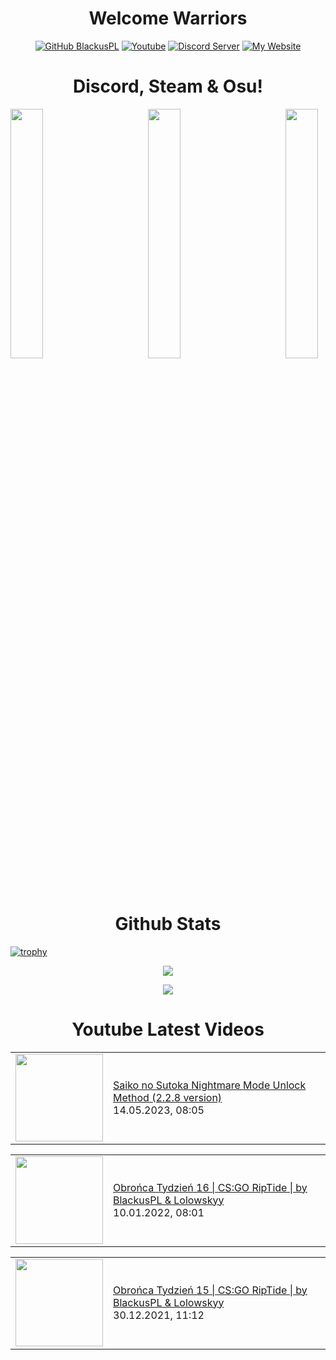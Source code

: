 <h1 align="center">Welcome Warriors</h1> 
<div align="center">

[![GitHub BlackusPL](https://img.shields.io/github/followers/BlackusPL?color=26a0da&label=GitHub&style=for-the-badge&logo=github)](https://github.com/BlackusPL)
[![Youtube](https://img.shields.io/badge/Youtube-BlackusPL-26a0da?style=for-the-badge&logo=youtube)](https://youtube.com/c/BlackusPL)
[![Discord Server](https://img.shields.io/badge/Discord-Server-26a0da?style=for-the-badge&logo=Discord)](https://discord.link/WarriorsFrontline)
[![My Website](https://img.shields.io/badge/My%20Website-Here-26a0da?style=for-the-badge&logo=https://blackuspl.github.io/BDPlugins/icon.png)](https://blackuspl.github.io/)
</div>
<!--
<h2 align="center">BlackusPL</h2>
<p align="center">
<a href="https://chino.is-a.dev/chino"><img src="https://pl.gravatar.com/userimage/159941231/0392720c4e350171398bd10766d32593.png?size=4096" width="50%" /></a></p>
-->
<h1 align="center">Discord, Steam & Osu!</h1>

<div><a href="https://discord.com/users/410243501494894603"><img src="https://lanyard.cnrad.dev/api/410243501494894603?idleMessage=https%3A%2F%2Fblackuspl.github.io%2FDarknessAir" width="32%" /></a>
<a align="center" href="https://steamcommunity.com/id/BIHPLYT"><img src="https://www.steamidfinder.com/signature/76561198884549327.png" width="32%" /></a>
<a align="right" href="https://osu.ppy.sh/users/BlackusPL"><img src="https://osu-sig.vercel.app/card?user=BlackusPL&mode=std&lang=en&animation=true&mini=true" width="32%" /></a></div>

<h1 align="center">Github Stats</h1>

[![trophy](https://github-profile-trophy.vercel.app/?username=BlackusPL&theme=onedark)](https://github.com/ryo-ma/github-profile-trophy)
<p align="center"><img src="https://github-readme-stats.vercel.app/api?username=BlackusPL&theme=github_dark&title_color=26a0da&icon_color=26a0da&hide_border=true&custom_title=Github%20Stats&show_icons=true&include_all_commits=true"/></p>
<p align="center"><img src="https://github-readme-stats.vercel.app/api/top-langs/?username=BlackusPL&theme=github_dark&title_color=26a0da&hide_border=true&custom_title=Most%20Used%20Languages&layout=compact&card_width=445"/></p>

<h1 align="center">Youtube Latest Videos</h1>
<!-- YOUTUBE:START --><table align="center"><tr><td><a href="https://www.youtube.com/watch?v=lrU1UFblgrs"><img width="140px" src="https://i.ytimg.com/vi/lrU1UFblgrs/mqdefault.jpg"></a></td>
<td><a href="https://www.youtube.com/watch?v=lrU1UFblgrs">Saiko no Sutoka Nightmare Mode Unlock Method &lpar;2.2.8 version&rpar;</a><br/>14.05.2023, 08:05</td></tr></table>
<table align="center"><tr><td><a href="https://www.youtube.com/watch?v=fGQCLrblsE0"><img width="140px" src="https://i.ytimg.com/vi/fGQCLrblsE0/mqdefault.jpg"></a></td>
<td><a href="https://www.youtube.com/watch?v=fGQCLrblsE0">Obrońca Tydzień 16 | CS:GO RipTide | by BlackusPL &amp; Lolowskyy</a><br/>10.01.2022, 08:01</td></tr></table>
<table align="center"><tr><td><a href="https://www.youtube.com/watch?v=6WH13uG0i6Q"><img width="140px" src="https://i.ytimg.com/vi/6WH13uG0i6Q/mqdefault.jpg"></a></td>
<td><a href="https://www.youtube.com/watch?v=6WH13uG0i6Q">Obrońca Tydzień 15 | CS:GO RipTide | by BlackusPL &amp; Lolowskyy</a><br/>30.12.2021, 11:12</td></tr></table>
<!-- YOUTUBE:END -->
</br>
